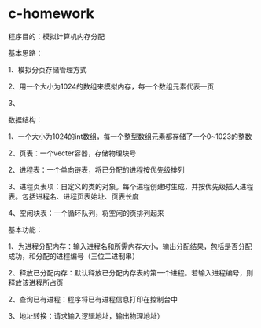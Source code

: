 # c-homework
程序目的：模拟计算机内存分配

基本思路：

1、模拟分页存储管理方式

2、用一个大小为1024的数组来模拟内存，每一个数组元素代表一页

3、

数据结构：

1、一个大小为1024的int数组，每一个整型数组元素都存储了一个0~1023的整数

2、页表：一个vecter<int>容器，存储物理块号

2、进程表：一个单向链表，将已分配的进程按优先级排列

3、进程页表项：自定义的类的对象。每个进程创建时生成，并按优先级插入进程表。包括进程名、进程页表始址、页表长度

4、空闲块表：一个循环队列，将空闲的页排列起来

基本功能：

1、为进程分配内存：输入进程名和所需内存大小，输出分配结果，包括是否分配成功，和分配的进程编号（三位二进制串）

2、释放已分配内存：默认释放已分配内存表的第一个进程。若输入进程编号，则释放该进程所占页

2、查询已有进程：程序将已有进程信息打印在控制台中

3、地址转换：请求输入逻辑地址，输出物理地址）


